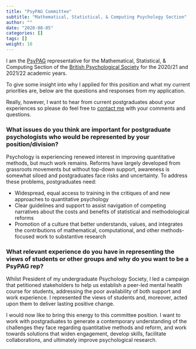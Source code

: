 ```yaml
---
title: "PsyPAG Committee"
subtitle: "Mathematical, Statistical, & Computing Psychology Section"
author: ""
date: "2020-08-05"
categories: []
tags: []
weight: 10
---
```




I am the [PsyPAG](http://www.psypag.co.uk/) representative for the Mathematical, Statistical, & Computing Section of the [British Psychological Society](http://www.bps.org.uk) for the 2020/21 and 2021/22 academic years.

To give some insight into why I applied for this position and what my current priorities are, below are the questions and responses from my application.

Really, however, I want to hear from current postgraduates about your experiences so please do feel free to [contact me](#contact) with your comments and questions.

### What issues do you think are important for postgraduate psychologists who would be represented by your position/division?

Psychology is experiencing renewed interest in improving quantitative methods, but much work remains. Reforms have largely developed from grassroots movements but without top-down support, awareness is somewhat siloed and postgraduates face risks and uncertainty. To address these problems, postgraduates need:

* Widespread, equal access to training in the critiques of and new approaches to quantitative psychology
* Clear guidelines and support to assist navigation of competing narratives about the costs and benefits of statistical and methodological reforms
* Promotion of a culture that better understands, values, and integrates the contributions of mathematical, computational, and other methods-focused work to substantive research

### What relevant experience do you have in representing the views of students or other groups and why do you want to be a PsyPAG rep?

Whilst President of my undergraduate Psychology Society, I led a campaign that petitioned stakeholders to help us establish a peer-led mental health course for students, addressing the poor availability of both support and work experience. I represented the views of students and, moreover, acted upon them to deliver lasting positive change.

I would now like to bring this energy to this committee position. I want to work with postgraduates to generate a contemporary understanding of the challenges they face regarding quantitative methods and reform, and work towards solutions that widen engagement, develop skills, facilitate collaborations, and ultimately improve psychological research.
